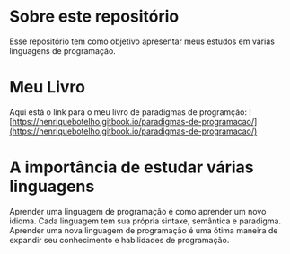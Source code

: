 # Sobre este repositório

Esse repositório tem como objetivo apresentar meus estudos em várias linguagens de programação.

# Meu Livro

Aqui está o link para o meu livro de paradigmas de programção: ![https://henriquebotelho.gitbook.io/paradigmas-de-programacao/](https://henriquebotelho.gitbook.io/paradigmas-de-programacao/)

# A importância de estudar várias linguagens

Aprender uma linguagem de programação é como aprender um novo idioma. Cada linguagem tem sua própria sintaxe, semântica e paradigma. Aprender uma nova linguagem de programação é uma ótima maneira de expandir seu conhecimento e habilidades de programação.
